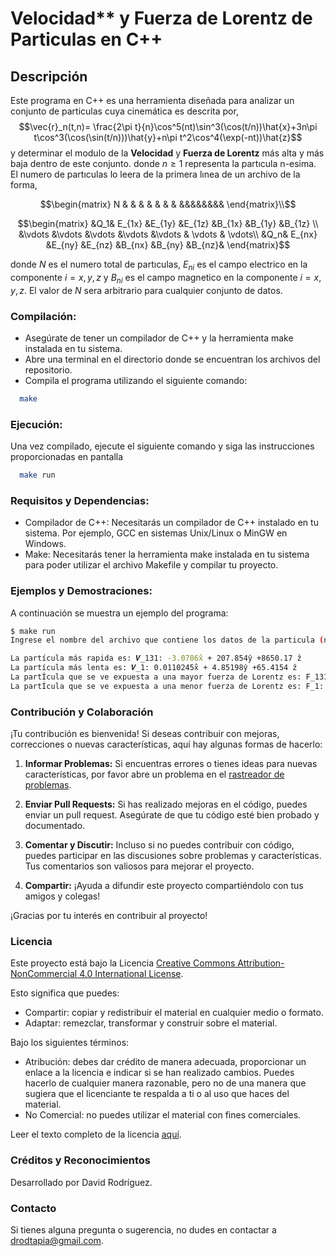 # Velocidad** y Fuerza de Lorentz de Particulas en C++

## Descripción

Este programa en C++ es una herramienta diseñada para analizar un conjunto de particulas cuya cinemática es descrita por,
$$\vec{r}_n(t,n)= \frac{2\pi t}{n}\cos^5(nt)\sin^3(\cos(t/n))\hat{x}+3n\pi t\cos^3(\cos(\sin(t/n)))\hat{y}+n\pi t^2\cos^4(\exp(-nt))\hat{z}$$
y determinar el modulo de la  **Velocidad** y **Fuerza de Lorentz** más alta y más baja dentro de este conjunto.
donde $n \geq 1$ representa la partıcula n-esima. El numero de partıculas lo leera de la
primera lınea de un archivo de la forma,

$$\begin{matrix}
 N  & & &  &  &  &  & &&&&&&&&
\end{matrix}\\$$

$$\begin{matrix}
 &Q_1& E_{1x} &E_{1y}  &E_{1z}  &B_{1x}  &B_{1y}  &B_{1z} \\ 
&\vdots &\vdots  &\vdots  &\vdots  &\vdots  & \vdots & \vdots\\ 
&Q_n& E_{nx} &E_{ny}  &E_{nz}  &B_{nx}  &B_{ny}  &B_{nz}& 
\end{matrix}$$

donde $N$ es el numero total de partıculas, $E_{ni}$ es el campo electrico en la componente
$i = x, y, z$ y $B_{ni}$ es el campo magnetico en la componente $i = x, y, z$. El valor de $N$ sera
arbitrario para cualquier conjunto de datos.
### Compilación:
- Asegúrate de tener un compilador de C++ y la herramienta make instalada en tu sistema.
- Abre una terminal en el directorio donde se encuentran los archivos del repositorio.
- Compila el programa utilizando el siguiente comando:
```bash
  make
```
### Ejecución:
Una vez compilado, ejecute el siguiente comando y siga las instrucciones proporcionadas en pantalla
```bash
  make run
```  
### Requisitos y Dependencias:
- Compilador de C++: Necesitarás un compilador de C++ instalado en tu sistema. Por ejemplo, GCC en sistemas Unix/Linux o MinGW en Windows.
- Make: Necesitarás tener la herramienta make instalada en tu sistema para poder utilizar el archivo Makefile y compilar tu proyecto.

### Ejemplos y Demostraciones:
A continuación se muestra un ejemplo del programa:
```bash
$ make run
Ingrese el nombre del archivo que contiene los datos de la particula (nombre_archivo.txt) o path: datos.dat

La partícula más rapida es: 𝑽_131: -3.0786x̂ + 207.854ŷ +8650.17 ẑ
La partícula más lenta es: 𝑽_1: 0.0110245x̂ + 4.85198ŷ +65.4154 ẑ
La partÍcula que se ve expuesta a una mayor fuerza de Lorentz es: F_131: 42144.2x̂ + 8536.09ŷ +-190.101 ẑ
La partÍcula que se ve expuesta a una menor fuerza de Lorentz es: F_1: -5.39228x̂ + -0.830447ŷ +-0.540302 ẑ

```
### Contribución y Colaboración

¡Tu contribución es bienvenida! Si deseas contribuir con mejoras, correcciones o nuevas características, aquí hay algunas formas de hacerlo:

1. **Informar Problemas:** Si encuentras errores o tienes ideas para nuevas características, por favor abre un problema en el [rastreador de problemas](https://github.com/drodtapia/Particulas/issues).
   
2. **Enviar Pull Requests:** Si has realizado mejoras en el código, puedes enviar un pull request. Asegúrate de que tu código esté bien probado y documentado.

3. **Comentar y Discutir:** Incluso si no puedes contribuir con código, puedes participar en las discusiones sobre problemas y características. Tus comentarios son valiosos para mejorar el proyecto.

4. **Compartir:** ¡Ayuda a difundir este proyecto compartiéndolo con tus amigos y colegas!

¡Gracias por tu interés en contribuir al proyecto!

### Licencia

Este proyecto está bajo la Licencia [Creative Commons Attribution-NonCommercial 4.0 International License](https://creativecommons.org/licenses/by-nc/4.0/).

Esto significa que puedes:

- Compartir: copiar y redistribuir el material en cualquier medio o formato.
- Adaptar: remezclar, transformar y construir sobre el material.

Bajo los siguientes términos:

- Atribución: debes dar crédito de manera adecuada, proporcionar un enlace a la licencia e indicar si se han realizado cambios. Puedes hacerlo de cualquier manera razonable, pero no de una manera que sugiera que el licenciante te respalda a ti o al uso que haces del material.
- No Comercial: no puedes utilizar el material con fines comerciales.

Leer el texto completo de la licencia [aquí](https://creativecommons.org/licenses/by-nc/4.0/legalcode).

### Créditos y Reconocimientos
Desarrollado por David Rodríguez.

### Contacto
Si tienes alguna pregunta o sugerencia, no dudes en contactar a drodtapia@gmail.com.
